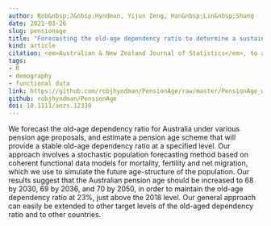 ```yaml
---
author: Rob&nbsp;J&nbsp;Hyndman, Yijun Zeng, Han&nbsp;Lin&nbsp;Shang
date: 2021-03-26
slug: pensionage
title: "Forecasting the old-age dependency ratio to determine a sustainable pension age"
kind: article
citation: <em>Australian & New Zealand Journal of Statistics</em>, to appear
tags:
- R
- demography
- functional data
link: https://github.com/robjhyndman/PensionAge/raw/master/PensionAge_wp.pdf
github: robjhyndman/PensionAge
doi: 10.1111/anzs.12330
---
```


We forecast the old-age dependency ratio for Australia under various pension age proposals, and estimate a pension age scheme that will provide a stable old-age dependency ratio at a specified level. Our approach involves a stochastic population forecasting method based on coherent functional data models for mortality, fertility and net migration, which we use to simulate the future age-structure of the population. Our results suggest that the Australian pension age should be increased to 68 by 2030, 69 by 2036, and 70 by 2050, in order to maintain the old-age dependency ratio at 23%, just above the 2018 level. Our general approach can easily be extended to other target levels of the old-aged dependency ratio and to other countries.

